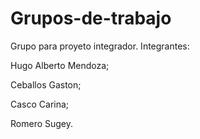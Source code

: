 # Grupos-de-trabajo
Grupo para proyeto integrador.
Integrantes:

Hugo Alberto Mendoza;

Ceballos Gaston;

Casco Carina;

Romero Sugey.

